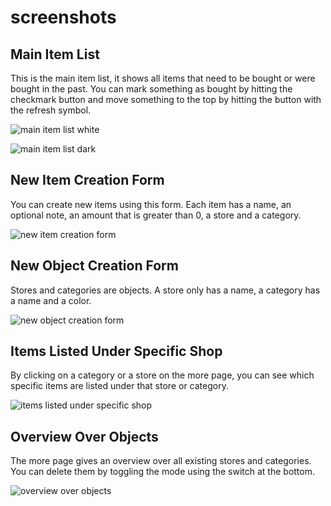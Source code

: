 # screenshots

## Main Item List

This is the main item list, it shows all items that need to be bought or were bought in the past.
You can mark something as bought by hitting the checkmark button
and move something to the top by hitting the button with the refresh symbol.

![main item list white](https://raw.githubusercontent.com/c-jaenicke/einkaufsliste-svelte/main/images/item-list.png)

![main item list dark](https://raw.githubusercontent.com/c-jaenicke/einkaufsliste-svelte/main/images/item-list-darkmode.png)

## New Item Creation Form

You can create new items using this form.
Each item has a name, an optional note, an amount that is greater than 0, a store and a category.

![new item creation form](https://github.com/c-jaenicke/einkaufsliste-svelte/blob/main/images/new-item.png?raw=true)

## New Object Creation Form

Stores and categories are objects.
A store only has a name, a category has a name and a color.

![new object creation form](https://github.com/c-jaenicke/einkaufsliste-svelte/blob/main/images/new-object.png?raw=true)

## Items Listed Under Specific Shop

By clicking on a category or a store on the more page, 
you can see which specific items are listed under that store or category.

![items listed under specific shop](https://github.com/c-jaenicke/einkaufsliste-svelte/blob/main/images/per-shop-list.png?raw=true)

## Overview Over Objects

The more page gives an overview over all existing stores and categories.
You can delete them by toggling the mode using the switch at the bottom.

![overview over objects](https://github.com/c-jaenicke/einkaufsliste-svelte/blob/main/images/more-list.png?raw=true)
